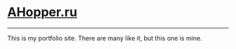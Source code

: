 # [AHopper.ru](ahopper.ru)
***
This is my portfolio site. There are many like it, but this one is mine.
